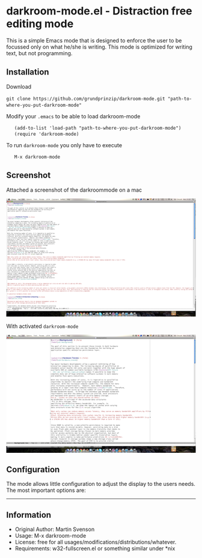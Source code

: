 # darkroom-mode.el - Distraction free editing mode

This is a simple Emacs mode that is designed to enforce the user to be
focussed only on what he/she is writing. This mode is optimized for
writing text, but not programming.

## Installation

Download

`git clone https://github.com/grundprinzip/darkroom-mode.git "path-to-where-you-put-darkroom-mode"`

Modify your `.emacs` to be able to load darkroom-mode

       (add-to-list 'load-path "path-to-where-you-put-darkroom-mode")
       (require 'darkroom-mode)

To run `darkroom-mode` you only have to execute

       M-x darkroom-mode   

## Screenshot

Attached a screenshot of the darkroommode on a mac

![Before](https://github.com/grundprinzip/darkroom-mode/raw/master/images/before.png)

With activated `darkroom-mode`

![After](https://github.com/grundprinzip/darkroom-mode/raw/master/images/after.png)
       
## Configuration

The mode allows little configuration to adjust the display to the
users needs. The most important options are:


* * *
## Information

* Original Author: Martin Svenson
* Usage: M-x darkroom-mode
* License: free for all usages/modifications/distributions/whatever.
* Requirements: w32-fullscreen.el or something similar under *nix
